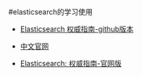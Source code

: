 #elasticsearch的学习使用

- [Elasticsearch 权威指南-github版本](https://github.com/looly/elasticsearch-definitive-guide-cn)

- [中文官网](https://www.elastic.co/cn/)

- [Elasticsearch: 权威指南-官网版](https://www.elastic.co/guide/cn/elasticsearch/guide/current/index.html)